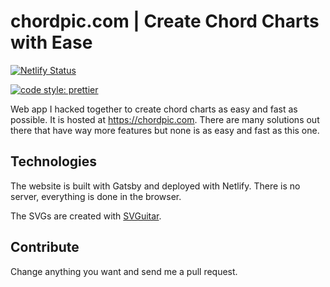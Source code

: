 # chordpic.com | Create Chord Charts with Ease

[![Netlify Status](https://api.netlify.com/api/v1/badges/e2ca32de-59a3-4016-accd-f9c95f824d9c/deploy-status)](https://app.netlify.com/sites/romantic-joliot-44d0fc/deploys)

[![code style: prettier](https://img.shields.io/badge/code_style-prettier-ff69b4.svg?style=flat-square)](https://github.com/prettier/prettier)

Web app I hacked together to create chord charts as easy and fast as possible. It is hosted at https://chordpic.com. There are
many solutions out there that have way more features but none is as easy and fast as this one.

## Technologies

The website is built with Gatsby and deployed with Netlify. There is no server, everything is done in the browser.

The SVGs are created with [SVGuitar](https://github.com/omnibrain/svguitar).

## Contribute

Change anything you want and send me a pull request.
